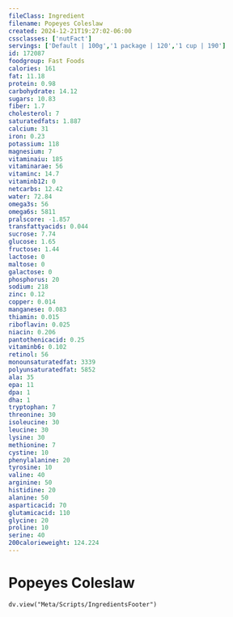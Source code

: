 ```yaml
---
fileClass: Ingredient
filename: Popeyes Coleslaw
created: 2024-12-21T19:27:02-06:00
cssclasses: ['nutFact']
servings: ['Default | 100g','1 package | 120','1 cup | 190']
id: 172087
foodgroup: Fast Foods
calories: 161
fat: 11.18
protein: 0.98
carbohydrate: 14.12
sugars: 10.83
fiber: 1.7
cholesterol: 7
saturatedfats: 1.887
calcium: 31
iron: 0.23
potassium: 118
magnesium: 7
vitaminaiu: 185
vitaminarae: 56
vitaminc: 14.7
vitaminb12: 0
netcarbs: 12.42
water: 72.84
omega3s: 56
omega6s: 5811
pralscore: -1.857
transfattyacids: 0.044
sucrose: 7.74
glucose: 1.65
fructose: 1.44
lactose: 0
maltose: 0
galactose: 0
phosphorus: 20
sodium: 218
zinc: 0.12
copper: 0.014
manganese: 0.083
thiamin: 0.015
riboflavin: 0.025
niacin: 0.206
pantothenicacid: 0.25
vitaminb6: 0.102
retinol: 56
monounsaturatedfat: 3339
polyunsaturatedfat: 5852
ala: 35
epa: 11
dpa: 1
dha: 1
tryptophan: 7
threonine: 30
isoleucine: 30
leucine: 30
lysine: 30
methionine: 7
cystine: 10
phenylalanine: 20
tyrosine: 10
valine: 40
arginine: 50
histidine: 20
alanine: 50
asparticacid: 70
glutamicacid: 110
glycine: 20
proline: 10
serine: 40
200calorieweight: 124.224
---
```


# Popeyes Coleslaw

```dataviewjs
dv.view("Meta/Scripts/IngredientsFooter")
```
